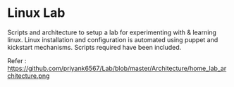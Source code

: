 Linux Lab
=============

Scripts and architecture to setup a lab for experimenting with & learning linux. Linux installation and configuration is automated using puppet and kickstart mechanisms. Scripts required have been included. 

Refer : https://github.com/priyank6567/Lab/blob/master/Architecture/home_lab_architecture.png

